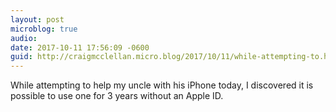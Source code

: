 ```yaml
---
layout: post
microblog: true
audio: 
date: 2017-10-11 17:56:09 -0600
guid: http://craigmcclellan.micro.blog/2017/10/11/while-attempting-to.html
---
```

While attempting to help my uncle with his iPhone today, I discovered it is possible to use one for 3 years without an Apple ID.
